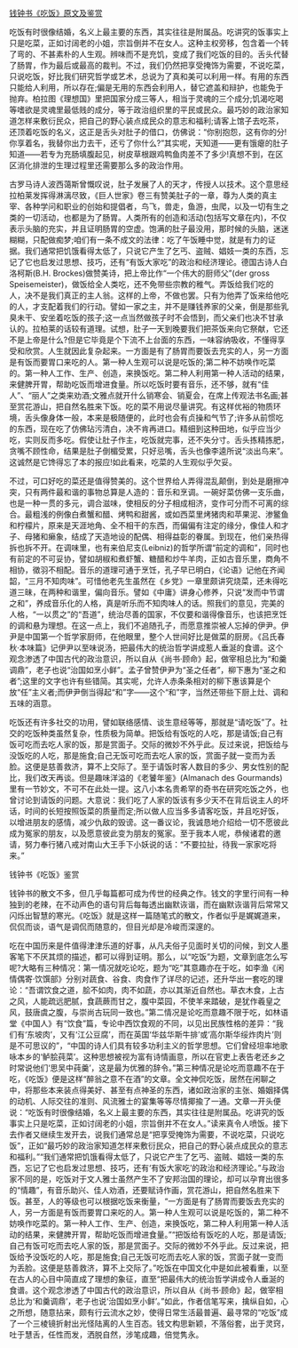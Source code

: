 [钱钟书《吃饭》原文及鉴赏](https://www.vrrw.net/wx/8808.html)

吃饭有时很像结婚，名义上最主要的东西，其实往往是附属品。吃讲究的饭事实上只是吃菜，正如讨阔老的小姐，宗旨倒并不在女人。这种主权旁移，包含着一个转了弯的、不甚素朴的人生观。辨味而不是充饥，变成了我们吃饭的目的。舌头代替了肠胃，作为最后或最高的裁判。不过，我们仍然把享受掩饰为需要，不说吃菜，只说吃饭，好比我们研究哲学或艺术，总说为了真和美可以利用一样。有用的东西只能给人利用，所以存在;偏是无用的东西会利用人，替它遮盖和辩护，也能免于抛弃。柏拉图《理想国》里把国家分成三等人，相当于灵魂的三个成分;饥渴吃喝等嗜欲是灵魂里最低贱的成分，等于政治组织里的平民或民众。最巧妙的政治家知道怎样来敷衍民众，把自己的野心装点成民众的意志和福利;请客上馆子去吃茶，还顶着吃饭的名义，这正是舌头对肚子的借口，仿佛说：“你别抱怨，这有你的分!你享着名，我替你出力去干，还亏了你什么?”其实呢，天知道——更有饿瘪的肚子知道——若专为充肠填腹起见，树皮草根跟鸡鸭鱼肉差不了多少!真想不到，在区区消化排泄的生理过程里还需要那么多的政治作用。

古罗马诗人波西蔼斯曾慨叹说，肚子发展了人的天才，传授人以技术。这个意思经拉柏莱发挥得淋漓尽致，《巨人世家》卷三有赞美肚子的一章，尊为人类的真主宰、各种学问和职业的创始和提倡者，鸟飞，兽走，鱼游，虫爬，以及一切有生之类的一切活动，也都是为了肠胃。人类所有的创造和活动(包括写文章在内)，不仅表示头脑的充实，并且证明肠胃的空虚。饱满的肚子最没用，那时候的头脑，迷迷糊糊，只配做痴梦;咱们有一条不成文的法律：吃了午饭睡中觉，就是有力的证据。我们通常把饥饿看得太低了，只说它产生了乞丐、盗贼、娼妓一类的东西，忘记了它也启发过思想、技巧，还有“有饭大家吃”的政治和经济理论。德国古诗人白洛柯斯(B.H. Brockes)做赞美诗，把上帝比作“一个伟大的厨师父”(der gross Speisemeister)，做饭给全人类吃，还不免带些宗教的稚气。弄饭给我们吃的人，决不是我们真正的主人翁。这样的上帝，不做也罢。只有为他弄了饭来给他吃的人，才支配着我们的行动。譬如一家之主，并不是赚钱养家的父亲，倒是那些乳臭未干、安坐着吃饭的孩子;这一点当然做孩子时不会悟到，而父亲们也决不甘承认的。拉柏莱的话较有道理。试想，肚子一天到晚要我们把茶饭来向它祭献，它还不是上帝是什么?但是它毕竟是个下流不上台面的东西，一味容纳吸收，不懂得享受和欣赏。人生就因此复杂起来。一方面是有了肠胃而要饭去充实的人，另一方面是有饭而要胃口来吃的人。第一种人生观可以说是吃饭的;第二种不妨唤作吃菜的。第一种人工作、生产、创造，来换饭吃。第二种人利用第一种人活动的结果，来健脾开胃，帮助吃饭而增进食量。所以吃饭时要有音乐，还不够，就有“佳人”、“丽人”之类来劝酒;文雅点就开什么销寒会、销夏会，在席上传观法书名画;甚至赏花游山，把自然名胜来下饭。吃的菜不用说尽量讲究。有这样优裕的物质环境，舌头像身体一般，本来是极随便的，此时也会有贞操和气节了;许多从前惯吃的东西，现在吃了仿佛玷污清白，决不肯再进口。精细到这种田地，似乎应当少吃，实则反而多吃。假使让肚子作主，吃饭就完事，还不失分寸。舌头拣精拣肥，贪嘴不顾性命，结果是肚子倒楣受累，只好忌嘴，舌头也像李逵所说“淡出鸟来”。这诚然是它馋得忘了本的报应!如此看来，吃菜的人生观似乎欠妥。



不过，可口好吃的菜还是值得赞美的。这个世界给人弄得混乱颠倒，到处是磨擦冲突，只有两件最和谐的事物总算是人造的：音乐和烹调。一碗好菜仿佛一支乐曲，也是一种一贯的多元，调合滋味，使相反的分子相成相济，变作可分而不可离的综合。最粗浅的例像白煮蟹和醋、烤鸭和甜酱，或如西菜里烤猪肉和苹果泥、渗鳘鱼和柠檬片，原来是天涯地角、全不相干的东西，而偏偏有注定的缘分，像佳人和才子、母猪和癞象，结成了天造地设的配偶、相得益彰的眷属。到现在，他们亲热得拆也拆不开。在调味里，也有来伯尼支(Leibniz)的哲学所谓“前定的调和”，同时也有前定的不可妥协，譬如胡椒和煮虾蟹、糖醋和炒牛羊肉，正如古音乐里，商角不相协，徵羽不相配。音乐的道理可通于烹饪，孔子早已明白，《论语》记他在齐闻韶，“三月不知肉味”。可惜他老先生虽然在《乡党》一章里颇讲究烧菜，还未得吃道三昧，在两种和谐里，偏向音乐。譬如《中庸》讲身心修养，只说“发而中节谓之和”，养成音乐化的人格，真是听乐而不知肉味人的话。照我们的意见，完美的人格，“一以贯之”的“吾道”，统治尽善的国家，不仅要和谐得像音乐，也该把烹饪的调和悬为理想。在这一点上，我们不追随孔子，而愿意推崇被人忘掉的伊尹。伊尹是中国第一个哲学家厨师，在他眼里，整个人世间好比是做菜的厨房。《吕氏春秋·本味篇》记伊尹以至味说汤，把最伟大的统治哲学讲成惹人垂涎的食谱。这个观念渗透了中国古代的政治意识，所以自从《尚书·顾命》起，做宰相总比为“和羹调鼎”，老子也说“治国如烹小鲜”。孟子曾赞伊尹为“圣之任者”，柳下惠为“圣之和者”;这里的文字也许有些错简。其实呢，允许人赤条条相对的柳下惠该算是个放“任”主义者;而伊尹倒当得起“和”字——这个“和”字，当然还带些下厨上灶、调和五味的涵意。

吃饭还有许多社交的功用，譬如联络感情、谈生意经等等，那就是“请吃饭”了。社交的吃饭种类虽然复杂，性质极为简单。把饭给有饭吃的人吃，那是请饭;自己有饭可吃而去吃人家的饭，那是赏面子。交际的微妙不外乎此。反过来说，把饭给与没饭吃的人吃，那是施食;自己无饭可吃而去吃人家的饭，赏面子就一变而为丢脸。这便是慈善救济，算不上交际了。至于请饭时客人数目的多少、男女性别的配比，我们改天再谈。但是趣味洋溢的《老饕年鉴》(Almanach des Gourmands)里有一节妙文，不可不在此处一提。这八小本名贵希罕的奇书在研究吃饭之外，也曾讨论到请饭的问题。大意说：我们吃了人家的饭该有多少天不在背后说主人的坏话，时间的长短按照饭菜的质量而定;所以做人应当多多请客吃饭，并且吃好饭，以增进朋友的感情，减少仇敌的毁谤。这一番议论，我诚恳地介绍给一切不愿彼此成为冤家的朋友，以及愿意彼此变为朋友的冤家。至于我本人呢，恭候诸君的邀请，努力奉行猪八戒对南山大王手下小妖说的话：“不要拉扯，待我一家家吃将来。”

钱钟书《吃饭》鉴赏

钱钟书的散文不多，但几乎每篇都可成为传世的经典之作。钱文的字里行间有一种独到的老辣，在不动声色的语句背后每每透出幽默诙谐，而在幽默诙谐背后常常又闪烁出智慧的寒光。《吃饭》就是这样一篇随笔式的散文，作者似乎是娓娓道来，侃侃而谈，语气是调侃而随意的，但目光却是冷峻而深邃的。

吃在中国历来是件值得津津乐道的好事，从凡夫俗子见面时关切的问候，到文人墨客笔下不厌其烦的描述，都可以得到证明。那么，以“吃饭”为题，文章到底怎么写呢?大略有三种情况：第一情况就吃论吃，题为“吃”其意趣亦在于吃，如李渔《闲情偶寄·饮馔部》分别对蔬食、谷食、肉食作了详尽的记述，还升华出一套吃的理论：“吾谓饮食之道，脍不如肉，肉不如蔬，亦以其渐近自然也。草衣木食，上古之风，人能疏远肥腻，食蔬蕨而甘之，腹中菜园，不使羊来踏破，是犹作羲皇之风，鼓唐虞之腹，与崇尚古玩同一致也。”第二情况是论吃而意趣不限于吃，如林语堂《中国人》有“饮食”篇，专论中西饮食观的不同，以见出民族性格的差异：“我们有‘东坡肉’，又有‘江公豆腐’，而在英国‘华兹华斯牛排’或‘高尔斯华绥炸肉片’则是不可思议的”，“中国的诗人们具有较多功利主义的哲学思想。它们曾经坦率地歌咏本乡的‘鲈脍莼菜’。这种思想被视为富有诗情画意，所以在官吏上表告老还乡之时常说他们‘思吴中莼羹’，这是最为优雅的辞令。”第三种情况是论吃而意趣不在于吃，《吃饭》便是这样“醉翁之意不在酒”的文章。全文神侃吃饭，居然在闲聊之中，将那些本来装点得美好、甚至有点神圣的东西，诸如政治家的主张、婚姻择偶的动机、人际交往的准则、风流雅士的宴集等等尽情揶揄了一通。文章一开头便说：“吃饭有时很像结婚，名义上最主要的东西，其实往往是附属品。吃讲究的饭事实上只是吃菜，正如讨阔老的小姐，宗旨倒并不在女人。”读来真令人喷饭。接下去作者又继续生发开去，说我们通常总是“把享受掩饰为需要，不说吃菜，只说吃饭”，正如“最巧妙的政治家知道怎样来敷衍民众，把自己的野心装点成民众的意志和福利。”“我们通常把饥饿看得太低了，只说它产生了乞丐、盗贼、娼妓一类的东西，忘记了它也启发过思想、技巧，还有‘有饭大家吃’的政治和经济理论。”与政治家不同的是，吃饭对于文人雅士虽然产生不了安邦治国的理论，却可以孕育出很多的“情趣”，有音乐助兴、佳人劝酒，还要赋诗作画，赏花游山，把自然名胜来下饭。甚至，人的等级也可以根据吃饭来衡量，“一方面是有了肠胃而要饭去充实的人，另一方面是有饭而要胃口来吃的人。第一种人生观可以说是吃饭的，第二种不妨唤作吃菜的。第一种人工作、生产、创造，来换饭吃，第二种人利用第一种人活动的结果，来健脾开胃，帮助吃饭而增进食量。”“把饭给有饭吃的人吃，那是请饭;自己有饭可吃而去吃人家的饭，那是赏面子。交际的微妙不外乎此。反过来说，把饭给予没饭吃的人吃，那是施食;自己无饭可吃而去吃人家的饭，赏面子就一变而为丢脸。这便是慈善救济，算不上交际了。”吃饭在中国文化中是如此被看重，以至在古人的心目中简直成了理想的象征，直至“把最伟大的统治哲学讲成令人垂涎的食谱。这个观念渗透了中国古代的政治意识，所以自从《尚书·顾命》起，做宰相总比为‘和羹调鼎’，老子也说‘治国如烹小鲜’。”如此，作者信笔写来，擒纵自如，心之所想，随意拈来，颇有行云流水之妙，使得日常生活最普遍、最寻常的“吃饭”成了一个三棱镜折射出光怪陆离的人生百态。钱文构思新颖，不落俗套，出于灵窍，吐于慧舌，任性而发，洒脱自然，涉笔成趣，倍觉隽永。

